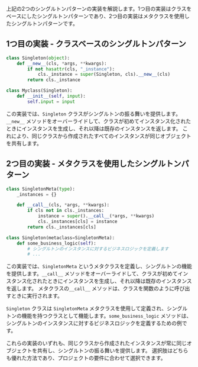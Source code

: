 上記の2つのシングルトンパターンの実装を解説します。1つ目の実装はクラスをベースにしたシングルトンパターンであり、2つ目の実装はメタクラスを使用したシングルトンパターンです。

## 1つ目の実装 - クラスベースのシングルトンパターン

```python
class Singleton(object):
    def __new__(cls, *args, **kwargs):
        if not hasattr(cls, "_instance"):
            cls._instance = super(Singleton, cls).__new__(cls)
        return cls._instance

class Myclass(Singleton):
    def __init__(self, input):
        self.input = input
```

この実装では、`Singleton` クラスがシングルトンの振る舞いを提供します。`__new__`
メソッドをオーバーライドして、クラスが初めてインスタンス化されたときにインスタンスを生成し、それ以降は既存のインスタンスを返します。
これにより、同じクラスから作成されたすべてのインスタンスが同じオブジェクトを共有します。

## 2つ目の実装 - メタクラスを使用したシングルトンパターン

```python
class SingletonMeta(type):
    _instances = {}

    def __call__(cls, *args, **kwargs):
        if cls not in cls._instances:
            instance = super().__call__(*args, **kwargs)
            cls._instances[cls] = instance
        return cls._instances[cls]

class Singleton(metaclass=SingletonMeta):
    def some_business_logic(self):
        # シングルトンのインスタンスに対するビジネスロジックを定義します
        # ...
```

この実装では、`SingletonMeta`
というメタクラスを定義し、シングルトンの機能を提供します。`__call__`
メソッドをオーバーライドして、クラスが初めてインスタンス化されたときにインスタンスを生成し、それ以降は既存のインスタンスを返します。
メタクラスの`__call__`
メソッドは、クラスを関数のように呼び出すときに実行されます。

`Singleton` クラスは `SingletonMeta`
メタクラスを使用して定義され、シングルトンの機能を持つクラスとして機能します。`some_business_logic`
メソッドは、シングルトンのインスタンスに対するビジネスロジックを定義するための例です。

これらの実装のいずれも、同じクラスから作成されたインスタンスが常に同じオブジェクトを共有し、シングルトンの振る舞いを提供します。
選択肢はどちらも優れた方法であり、プロジェクトの要件に合わせて選択できます。
